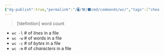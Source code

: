 ```yaml
---
{"dg-publish":true,"permalink":"/🖥/🛠/⬛cmd/commands/wc/","tags":["cheat","unix"]}
---
```



>[!definition] word count

- `wc -l` # of *lines* in a file
- `wc -w` # of words in a file
- `wc -c` # of *bytes* in a file
- `wc -m` # of *characters* in a file

